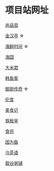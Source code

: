 # 项目站网址

[尚品宫](http://www.shangpingong.com/)

[金汉亭](http://www.jinhanting.com/) ☆

[海鲜时间](http://www.haixianshijian.com/) ☆

[海囧](http://www.haijiongmeat.com/)

[大米君](http://www.damijun.cn/)

[韩鱼客](http://www.hanyuke.cn/)

[御厨传奇](http://www.yuchuchuanqi.cn/) ☆

[伦度](http://www.lunduhg.com/)

[美食记](http://www.shiguomeishiji.com/)

[铁板皇](http://www.tiebanhuang.com/)

[食将](http://www.shijiangbiandang.com/)

[因为鱼](http://www.yinweiyu.cn/)

[乌茶语](http://www.wuchayu.com/)

[靓谷粥铺](http://www.liangguzhoupu.com/)
